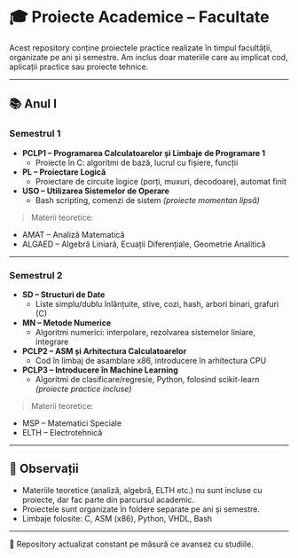 # 🎓 Proiecte Academice – Facultate

Acest repository conține proiectele practice realizate în timpul facultății, organizate pe ani și semestre. Am inclus doar materiile care au implicat cod, aplicații practice sau proiecte tehnice.

---

## 📚 Anul I

### Semestrul 1
- **PCLP1 – Programarea Calculatoarelor și Limbaje de Programare 1**
  - Proiecte în C: algoritmi de bază, lucrul cu fișiere, funcții
- **PL – Proiectare Logică**
  - Proiectare de circuite logice (porți, muxuri, decodoare), automat finit
- **USO – Utilizarea Sistemelor de Operare**
  - Bash scripting, comenzi de sistem *(proiecte momentan lipsă)*

> Materii teoretice:
- AMAT – Analiză Matematică
- ALGAED – Algebră Liniară, Ecuații Diferențiale, Geometrie Analitică

---

### Semestrul 2
- **SD – Structuri de Date**
  - Liste simplu/dublu înlănțuite, stive, cozi, hash, arbori binari, grafuri (C)
- **MN – Metode Numerice**
  - Algoritmi numerici: interpolare, rezolvarea sistemelor liniare, integrare
- **PCLP2 – ASM și Arhitectura Calculatoarelor**
  - Cod în limbaj de asamblare x86, introducere în arhitectura CPU
- **PCLP3 – Introducere în Machine Learning**
  - Algoritmi de clasificare/regresie, Python, folosind scikit-learn *(proiecte practice incluse)*

> Materii teoretice:
- MSP – Matematici Speciale
- ELTH – Electrotehnică

---

## 🧠 Observații
- Materiile teoretice (analiză, algebră, ELTH etc.) nu sunt incluse cu proiecte, dar fac parte din parcursul academic.
- Proiectele sunt organizate în foldere separate pe ani și semestre.
- Limbaje folosite: C, ASM (x86), Python, VHDL, Bash

---


🔄 Repository actualizat constant pe măsură ce avansez cu studiile.
